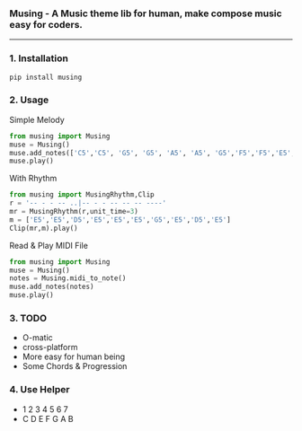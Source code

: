 ### Musing -  A Music theme lib for human,  make  compose music easy for coders.
---

### 1. Installation

```bash
pip install musing
```

### 2. Usage

Simple Melody

```python
from musing import Musing
muse = Musing()
muse.add_notes(['C5','C5', 'G5', 'G5', 'A5', 'A5', 'G5','F5','F5','E5','E5','D5','D5','C5'])
muse.play()
```

With Rhythm

```python
from musing import MusingRhythm,Clip
r = '-- - - -- ..|-- - - -- -- -- ----'
mr = MusingRhythm(r,unit_time=3)
m = ['E5','E5','D5','E5','E5','E5','G5','E5','D5','E5']
Clip(mr,m).play()
```

Read & Play MIDI File

```python
from musing import Musing
muse = Musing()
notes = Musing.midi_to_note()
muse.add_notes(notes)
muse.play()
```

### 3. TODO

- O-matic
- cross-platform
- More easy for human being
- Some Chords & Progression

### 4. Use Helper

- 1 2 3 4 5 6 7
- C D E F G A B
